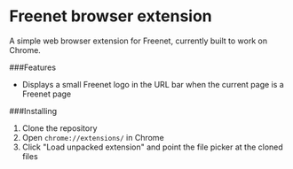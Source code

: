 # Freenet browser extension

A simple web browser extension for Freenet, currently built to work on Chrome.

###Features

* Displays a small Freenet logo in the URL bar when the current page is a Freenet page

###Installing

1. Clone the repository
2. Open `chrome://extensions/` in Chrome
3. Click "Load unpacked extension" and point the file picker at the cloned files
